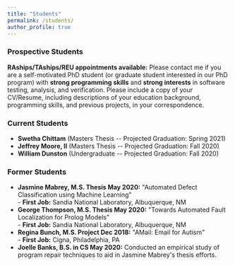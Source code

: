```yaml
---
title: "Students"
permalink: /students/
author_profile: true
---
```


### <i class="fa fa-fw fa-user-plus" aria-hidden="true"></i> Prospective Students

**RAships/TAships/REU appointments available:** Please contact me if you are a self-motivated PhD student (or graduate student interested in our PhD program) with **strong programming skills** and **strong interests** in software testing, analysis, and verification. Please include a copy of your CV/Resume, including descriptions of your education background, programming skills, and previous projects, in your correspondence. 


### <i class="fa fa-fw fa-users" aria-hidden="true"></i> Current Students
* **Swetha Chittam** (Masters Thesis -- Projected Graduation: Spring 2021)
* **Jeffrey Moore, II** (Masters Thesis -- Projected Graduation: Fall 2020)
* **William Dunston** (Undergraduate -- Projected Graduation: Fall 2020)

### <i class="fa fa-fw fa-user-graduate" aria-hidden="true"></i> Former Students
* **Jasmine Mabrey, M.S. Thesis May 2020:** "Automated Defect Classification using Machine Learning" <br> - **First Job:** Sandia National Laboratory, Albuquerque, NM
* **George Thompson, M.S. Thesis May 2020:** "Towards Automated Fault Localization for Prolog Models" <br> - **First Job:** Sandia National Laboratory, Albuquerque, NM
* **Regina Bunch, M.S. Project Dec 2018:** "AMail: Email for Autism" <br> - **First Job:** Cigna, Philadelphia, PA
* **Joelle Banks, B.S. in CS May 2020:** Conducted an empirical study of program repair techniques to aid in Jasmine Mabrey's thesis efforts.
